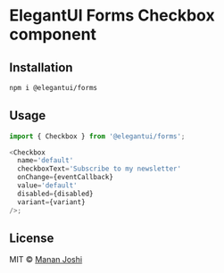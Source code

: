 # ElegantUI Forms Checkbox component

## Installation

```bash
npm i @elegantui/forms
```

## Usage

```js
import { Checkbox } from '@elegantui/forms';

<Checkbox
  name='default'
  checkboxText='Subscribe to my newsletter'
  onChange={eventCallback}
  value='default'
  disabled={disabled}
  variant={variant}
/>;
```

## License

MIT © [Manan Joshi](https://mananjoshi.me)

